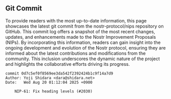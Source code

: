 ## Git Commit
To provide readers with the most up-to-date information, this page showcases the latest git commit from the nostr-protocol/nips repository on GitHub. This commit log offers a snapshot of the most recent changes, updates, and enhancements made to the Nostr Improvement Proposals (NIPs). By incorporating this information, readers can gain insight into the ongoing development and evolution of the Nostr protocol, ensuring they are informed about the latest contributions and modifications from the community. This inclusion underscores the dynamic nature of the project and highlights the collaborative efforts driving its progress.

```shell
commit 0d7c5ef0f8569ee3da542f2392424b1c9f14a7d9
Author: Yoji Shidara <dara@shidara.net>
Date:   Wed Aug 20 01:12:04 2025 +0900

    NIP-61: Fix heading levels (#2030)
```

